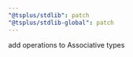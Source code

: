 ```yaml
---
"@tsplus/stdlib": patch
"@tsplus/stdlib-global": patch
---
```


add operations to Associative types
